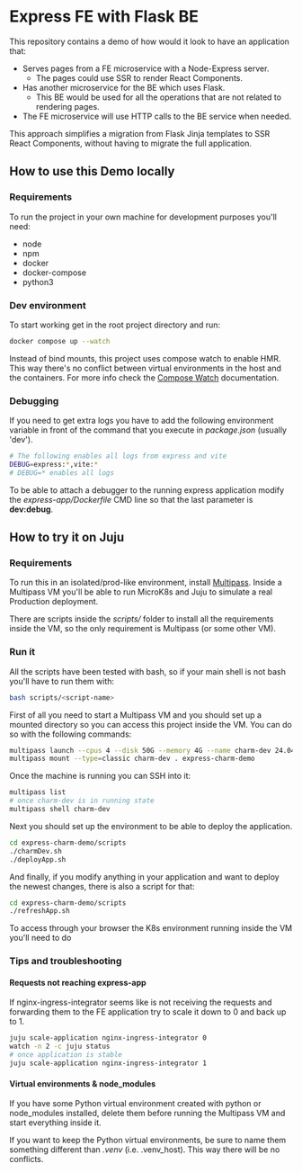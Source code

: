 # Express FE with Flask BE

This repository contains a demo of how would it look to have an application that:

- Serves pages from a FE microservice with a Node-Express server.
  - The pages could use SSR to render React Components.
- Has another microservice for the BE which uses Flask.
  - This BE would be used for all the operations that are not related to rendering pages.
- The FE microservice will use HTTP calls to the BE service when needed.

This approach simplifies a migration from Flask Jinja templates to SSR React Components,
without having to migrate the full application.

## How to use this Demo locally

### Requirements

To run the project in your own machine for development purposes you'll need:

- node
- npm
- docker
- docker-compose
- python3

### Dev environment

To start working get in the root project directory and run:

```bash
docker compose up --watch
```

Instead of bind mounts, this project uses compose watch to enable HMR.
This way there's no conflict between virtual environments in the host and the containers.
For more info check the [Compose Watch](https://docs.docker.com/compose/how-tos/file-watch/)
documentation.

### Debugging

If you need to get extra logs you have to add the following environment variable in front of
the command that you execute in _package.json_ (usually 'dev').

```bash
# The following enables all logs from express and vite
DEBUG=express:*,vite:*
# DEBUG=* enables all logs
```

To be able to attach a debugger to the running express application modify the _express-app/Dockerfile_
CMD line so that the last parameter is **dev:debug**.

## How to try it on Juju

### Requirements

To run this in an isolated/prod-like environment, install [Multipass](https://canonical.com/multipass).
Inside a Multipass VM you'll be able to run MicroK8s and Juju to simulate a real Production deployment.

There are scripts inside the _scripts/_ folder to install all the requirements inside the VM, so the
only requirement is Multipass (or some other VM).

### Run it

All the scripts have been tested with bash, so if your main shell is not bash you'll
have to run them with:

```sh
bash scripts/<script-name>
```

First of all you need to start a Multipass VM and you should set up a mounted directory so you can
access this project inside the VM. You can do so with the following commands:

```sh
multipass launch --cpus 4 --disk 50G --memory 4G --name charm-dev 24.04
multipass mount --type=classic charm-dev . express-charm-demo
```

Once the machine is running you can SSH into it:

```sh
multipass list
# once charm-dev is in running state
multipass shell charm-dev
```

Next you should set up the environment to be able to deploy the application.

```sh
cd express-charm-demo/scripts
./charmDev.sh
./deployApp.sh
```

And finally, if you modify anything in your application and want to deploy the
newest changes, there is also a script for that:

```sh
cd express-charm-demo/scripts
./refreshApp.sh
```

To access through your browser the K8s environment running inside the VM you'll
need to do

### Tips and troubleshooting

#### Requests not reaching express-app

If nginx-ingress-integrator seems like is not receiving the requests and forwarding them to the
FE application try to scale it down to 0 and back up to 1.

```sh
juju scale-application nginx-ingress-integrator 0
watch -n 2 -c juju status
# once application is stable
juju scale-application nginx-ingress-integrator 1
```

#### Virtual environments & node_modules

If you have some Python virtual environment created with python or node_modules installed,
delete them before running the Multipass VM and start everything inside it.

If you want to keep the Python virtual environments, be sure to name them something different
than _.venv_ (i.e. .venv_host). This way there will be no conflicts.
